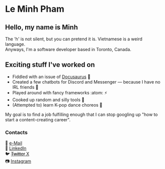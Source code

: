 # Le Minh Pham

## Hello, my name is Minh 

The 'h' is not silent, but you can pretend it is. Vietnamese is a weird language.  
Anyways, I'm a software developer based in Toronto, Canada.

## Exciting stuff I've worked on
- Fiddled with an issue of [Docusaurus](https://github.com/facebook/docusaurus/pull/6139) :sauropod:
- Created a few chatbots for Discord and Messenger — because I have no IRL friends :robot:
- Played around with fancy frameworks :atom: :zap:
- Cooked up random and silly tools :wrench:
- (Attempted to) learn K-pop dance choreos :dancer:

My goal is to find a job fulfilling enough that I can stop googling up "how to start a content-creating career".

### Contacts
📧 [e-Mail](pham.lminh512@gmail.com)  
🔷 [LinkedIn](linkedin.com/in/lmpham1)  
:bird: [~~Twitter~~ X](x.com/est2000vn)  
📷 [Instagram](www.instagram.com/minhl_pham/)

<!---
lmpham1/lmpham1 is a ✨ special ✨ repository because its `README.md` (this file) appears on your GitHub profile.
You can click the Preview link to take a look at your changes.
--->
